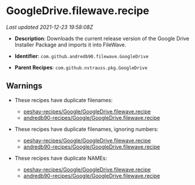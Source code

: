 # GoogleDrive.filewave.recipe

_Last updated 2021-12-23 19:58:08Z_

- **Description**: Downloads the current release version of the Google Drive Installer Package and imports it into FileWave.

- **Identifier**: `com.github.andredb90.filewave.GoogleDrive`

- **Parent Recipes**: `com.github.nstrauss.pkg.GoogleDrive`

## Warnings

- These recipes have duplicate filenames:
    - [peshay-recipes/Google/GoogleDrive.filewave.recipe](/autopkg-dupe-tracker/peshay-recipes/Google/GoogleDrive.filewave.recipe)
    - [andredb90-recipes/Google/GoogleDrive.filewave.recipe](/autopkg-dupe-tracker/andredb90-recipes/Google/GoogleDrive.filewave.recipe)

- These recipes have duplicate filenames, ignoring numbers:
    - [peshay-recipes/Google/GoogleDrive.filewave.recipe](/autopkg-dupe-tracker/peshay-recipes/Google/GoogleDrive.filewave.recipe)
    - [andredb90-recipes/Google/GoogleDrive.filewave.recipe](/autopkg-dupe-tracker/andredb90-recipes/Google/GoogleDrive.filewave.recipe)

- These recipes have duplicate NAMEs:
    - [peshay-recipes/Google/GoogleDrive.filewave.recipe](/autopkg-dupe-tracker/peshay-recipes/Google/GoogleDrive.filewave.recipe)
    - [andredb90-recipes/Google/GoogleDrive.filewave.recipe](/autopkg-dupe-tracker/andredb90-recipes/Google/GoogleDrive.filewave.recipe)